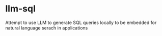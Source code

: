 # llm-sql
Attempt to use LLM to generate SQL queries locally to be embedded for natural language serach in applications
